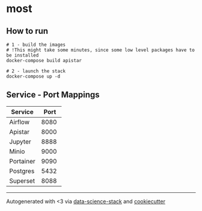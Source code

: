 # most

## How to run
```
# 1 - build the images
# !This might take some minutes, since some low level packages have to be installed
docker-compose build apistar

# 2 - launch the stack
docker-compose up -d
```

## Service - Port Mappings
| Service | Port |
| --- | --- |
| Airflow | 8080 |
| Apistar | 8000 |
| Jupyter | 8888 |
| Minio | 9000 |
| Portainer | 9090 |
| Postgres | 5432 |
| Superset | 8088 |

***
Autogenerated with <3 via [data-science-stack](https://github.com/jgoerner/data-science-stack-cookiecutter) and [cookiecutter](https://github.com/audreyr/cookiecutter)
